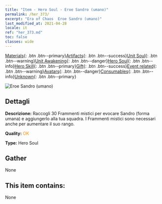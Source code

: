 ```yaml
---
title: "Item - Hero Soul - Eroe Sandro (umano)"
permalink: /her_373/
excerpt: "Era of Chaos  Eroe Sandro (umano)"
last_modified_at: 2021-04-28
locale: it
ref: "her_373.md"
toc: false
classes: wide
---
```

 [Materials](/ItemsIT/){: .btn .btn--primary}[Artifacts](/ItemsIT/Artifacts/){: .btn .btn--success}[Unit Soul](/ItemsIT/UnitSoul/){: .btn .btn--warning}[Unit Awakening](/ItemsIT/UnitAwakening/){: .btn .btn--danger}[Hero Soul](/ItemsIT/HeroSoul/){: .btn .btn--info}[Hero Skill](/ItemsIT/HeroSkill/){: .btn .btn--primary}[Gift](/ItemsIT/Gift/){: .btn .btn--success}[Event related](/ItemsIT/Events/){: .btn .btn--warning}[Avatars](/ItemsIT/Avatars/){: .btn .btn--danger}[Consumables](/ItemsIT/Consumables/){: .btn .btn--info}[Unknown](/ItemsIT/Unknown/){: .btn .btn--primary}

 ![Eroe Sandro (umano)](/images/h/h_HumanSandro.jpg)

## Dettagli
 **Descrizione:** Raccogli 30 Frammenti mistici per evocare Sandro (forma umana) e aggiungerlo alla tua squadra. I Frammenti mistici sono necessari anche per aumentare il suo rango.

 **Quality:** <span style="color: #FF8C00">OK</span>

 **Type:** Hero Soul

## Gather

  None

## This item contains:

  None

